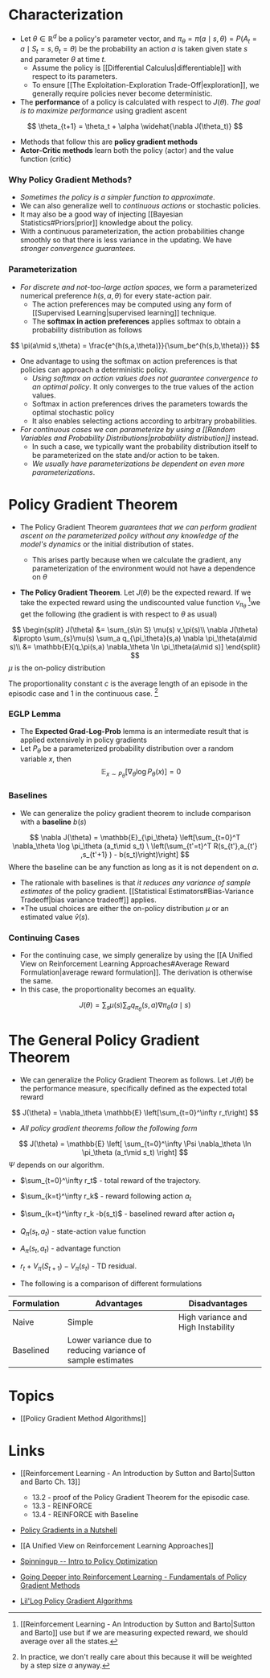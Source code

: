 # Characterization
* Let $\theta\in\mathbb{R}^d$ be a policy's parameter vector, and $\pi_\theta = \pi(a\mid s,\theta) = P(A_t=a\mid S_t=s, \theta_t = \theta)$ be the probability an action $a$ is taken given state $s$ and parameter $\theta$ at time $t$. 
	* Assume the policy is [[Differential Calculus|differentiable]] with respect to its parameters. 
	* To ensure [[The Exploitation-Exploration Trade-Off|exploration]], we generally require policies never become deterministic.
* The **performance** of a policy is calculated with respect to $J(\theta)$. *The goal is to maximize performance* using gradient ascent

$$
\theta_{t+1} = \theta_t + \alpha \widehat{\nabla J(\theta_t)}
$$

* Methods that follow this are **policy gradient methods**
* **Actor-Critic methods** learn both the policy (actor) and the value function (critic) 
### Why Policy Gradient Methods?
* *Sometimes the policy is a simpler function to approximate*.
* We can also generalize well to *continuous actions* or stochastic policies.
* It may also be a good way of injecting [[Bayesian Statistics#Priors|prior]] knowledge about the policy.
* With a continuous parameterization, the action probabilities change smoothly so that there is less variance in the updating. We have *stronger convergence guarantees*. 
### Parameterization
* *For discrete and not-too-large action spaces*, we form a parameterized numerical preference $h(s,a,\theta)$ for every state-action pair.
	* The action preferences may be computed using any form of [[Supervised Learning|supervised learning]] technique.
	* The **softmax in action preferences** applies softmax to obtain a probability distribution as follows

$$
\pi(a\mid s,\theta) = \frac{e^{h(s,a,\theta)}}{\sum_be^{h(s,b,\theta)}}
$$

* One advantage to using the softmax  on action preferences is that policies can approach a deterministic policy.
	* *Using softmax on action values does not guarantee convergence to an optimal policy*. It only converges to the true values of the action values.
	* Softmax in action preferences drives the parameters towards the optimal stochastic policy
	* It also enables selecting actions according to arbitrary probabilities.
* *For continuous cases we can parameterize by using a [[Random Variables and Probability Distributions|probability distribution]]* instead.
	* In such a case, we typically want the probability distribution itself to be parameterized on the state  and/or action to be taken.
	* *We usually have parameterizations be dependent on even more parameterizations*.

# Policy Gradient Theorem
* The Policy Gradient Theorem *guarantees that we can perform gradient ascent on the parameterized policy without any knowledge of the model's dynamics* or the initial distribution of states.
	* This arises partly because when we calculate the gradient, any parameterization of the environment would not have a dependence on $\theta$

* **The Policy Gradient Theorem**. Let $J(\theta)$ be the expected reward. If we take the expected reward using the undiscounted value function $v_{\pi_\theta}$ [^2]we get the following (the gradient is with respect to $\theta$ as usual)

$$
\begin{split}
J(\theta) &= \sum_{s\in S} \mu(s) v_\pi(s)\\ 
\nabla J(\theta) &\propto \sum_{s}\mu(s) \sum_a q_{\pi_\theta}(s,a) \nabla \pi_\theta(a\mid s)\\ 
&= \mathbb{E}[q_\pi(s,a) \nabla_\theta \ln \pi_\theta(a\mid s)]
\end{split} 
$$
$\mu$ is the on-policy distribution

The proportionality constant $c$ is the average length of an episode in the episodic case and $1$ in the continuous case. [^1]

[^1]: In practice, we don't really care about this because it will be weighted by a step size $\alpha$ anyway.
[^2]: [[Reinforcement Learning - An Introduction by Sutton and Barto|Sutton and Barto]] use  but if we are measuring expected reward, we should average over all the states. 

### EGLP Lemma
* The **Expected Grad-Log-Prob** lemma is an intermediate result that is applied extensively in policy gradients
* Let $P_\theta$ be a parameterized probability distribution over a random variable $x$, then 
$$
\mathbb{E}_{x\sim P_\theta} [\nabla_\theta \log P_\theta (x)] = 0
$$

### Baselines
* We can generalize the policy gradient theorem to include comparison with a **baseline** $b(s)$

$$
\nabla J(\theta) =  \mathbb{E}_{\pi_\theta} \left[\sum_{t=0}^T \nabla_\theta \log \pi_\theta (a_t\mid s_t) \ \left(\sum_{t'=t}^T R(s_{t'},a_{t'} ,s_{t'+1} ) - b(s_t)\right)\right]
$$
Where the baseline can be any function as long as it is not dependent on $a$.
* The rationale with baselines is that *it reduces any variance of sample estimates* of the policy gradient. [[Statistical Estimators#Bias-Variance Tradeoff|bias variance tradeoff]] applies.
* *The usual choices are either the on-policy distribution $\mu$ or an estimated value $\hat{v}(s)$. 

### Continuing Cases
* For the continuing case, we simply generalize by using the [[A Unified View on Reinforcement Learning Approaches#Average Reward Formulation|average reward formulation]].  The derivation is otherwise the same. 
* In this case, the proportionality becomes an equality.

$$
J(\theta) = \sum_{s}\mu(s) \sum_a q_{\pi_\theta}(s,a) \nabla \pi_\theta(a\mid s)
$$

# The General Policy Gradient Theorem
* We can generalize the Policy Gradient Theorem as follows. Let $J(\theta)$ be the performance measure, specifically defined as the expected total reward

$$
J(\theta) = \nabla_\theta \mathbb{E} \left[\sum_{t=0}^\infty r_t\right]
$$

* *All policy gradient theorems follow the following form*

$$
J(\theta) =  \mathbb{E} \left[ \sum_{t=0}^\infty \Psi \nabla_\theta \ln \pi_\theta (a_t\mid s_t) \right]
$$
$\Psi$ depends on our algorithm.
* $\sum_{t=0}^\infty r_t$ - total reward of the trajectory.
* $\sum_{k=t}^\infty r_k$ - reward following action $a_t$
* $\sum_{k=t}^\infty r_k -b(s_t)$  - baselined reward after action $a_t$
* $Q_\pi(s_t,a_t)$ - state-action value function
* $A_\pi(s_t,a_t)$ - advantage function
* $r_t+V_\pi(S_{t+1})-V_\pi(s_t)$ - TD residual.

* The following is a comparison of different formulations

| Formulation | Advantages | Disadvantages |
| ---- | ---- | --- | 
| Naive |  Simple   | High variance and High Instability| 
| Baselined | Lower variance due to reducing variance of sample estimates | | 


# Topics
* [[Policy Gradient Method Algorithms]]

# Links
* [[Reinforcement Learning - An Introduction by Sutton and Barto|Sutton and Barto Ch. 13]]
	* 13.2 - proof of the Policy Gradient Theorem for the episodic case. 
	* 13.3 - REINFORCE
	* 13.4 - REINFORCE with Baseline

* [Policy Gradients in a Nutshell](https://towardsdatascience.com/policy-gradients-in-a-nutshell-8b72f9743c5d)
* [[A Unified View on Reinforcement Learning Approaches]]
* [Spinningup -- Intro to Policy Optimization](https://spinningup.openai.com/en/latest/spinningup/rl_intro3.html)
* [Going Deeper into Reinforcement Learning - Fundamentals of Policy Gradient Methods](https://danieltakeshi.github.io/2017/03/28/going-deeper-into-reinforcement-learning-fundamentals-of-policy-gradients/)
* [Lil'Log Policy Gradient Algorithms](https://lilianweng.github.io/posts/2018-04-08-policy-gradient/)
